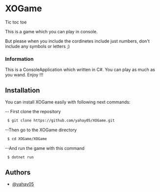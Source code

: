 
# XOGame

Tic toc toe

This is a game which you can play in console.

But please when you include the cordinetes include just numbers, don't include any symbols or letters ;)

### Information
This is a ConsoleApplication which written in C#.
You can play as much as you wand. Enjoy !!!

## Installation

You can install XOGame easily with following next commands:

-- First clone the repository

```bash
 $ git clone https://github.com/yahay05/XOGame.git
```

--Then go to the XOGame directory
```bash
 $ cd XOGame/XOGame
```

--And run the game with this command
```bash
 $ dotnet run
```
    
## Authors

- [@yahay05](https://www.github.com/yahay05)

